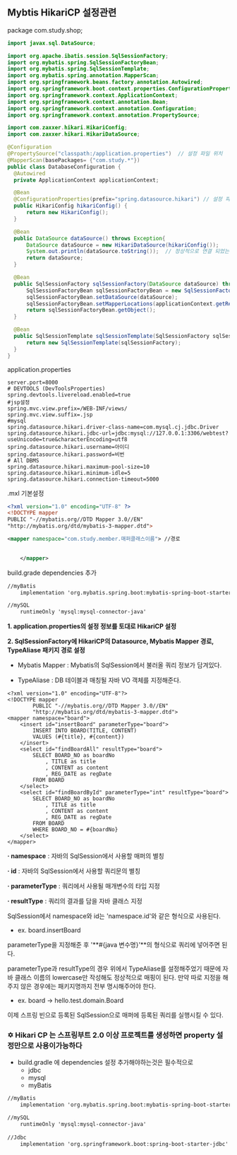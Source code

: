 ## Mybtis HikariCP 설정관련 

package com.study.shop;

```java
import javax.sql.DataSource;

import org.apache.ibatis.session.SqlSessionFactory;
import org.mybatis.spring.SqlSessionFactoryBean;
import org.mybatis.spring.SqlSessionTemplate;
import org.mybatis.spring.annotation.MapperScan;
import org.springframework.beans.factory.annotation.Autowired;
import org.springframework.boot.context.properties.ConfigurationProperties;
import org.springframework.context.ApplicationContext;
import org.springframework.context.annotation.Bean;
import org.springframework.context.annotation.Configuration;
import org.springframework.context.annotation.PropertySource;

import com.zaxxer.hikari.HikariConfig;
import com.zaxxer.hikari.HikariDataSource;

@Configuration
@PropertySource("classpath:/application.properties")  // 설정 파일 위치
@MapperScan(basePackages= {"com.study.*"})
public class DatabaseConfiguration {
  @Autowired
  private ApplicationContext applicationContext;

  @Bean
  @ConfigurationProperties(prefix="spring.datasource.hikari") // 설정 파일의 접두사 선언 
  public HikariConfig hikariConfig() {
      return new HikariConfig();
  }

  @Bean
  public DataSource dataSource() throws Exception{
      DataSource dataSource = new HikariDataSource(hikariConfig());
      System.out.println(dataSource.toString());  // 정상적으로 연결 되었는지 해시코드로 확인
      return dataSource;
  }

  @Bean
  public SqlSessionFactory sqlSessionFactory(DataSource dataSource) throws Exception{
      SqlSessionFactoryBean sqlSessionFactoryBean = new SqlSessionFactoryBean();
      sqlSessionFactoryBean.setDataSource(dataSource);
      sqlSessionFactoryBean.setMapperLocations(applicationContext.getResources("classpath:/mybatis/**/*.xml"));   
      return sqlSessionFactoryBean.getObject();
  }

  @Bean
  public SqlSessionTemplate sqlSessionTemplate(SqlSessionFactory sqlSessionFactory){
      return new SqlSessionTemplate(sqlSessionFactory);
  }
}
```



application.properties

```properties
server.port=8000
# DEVTOOLS (DevToolsProperties)
spring.devtools.livereload.enabled=true
#jsp설정
spring.mvc.view.prefix=/WEB-INF/views/
spring.mvc.view.suffix=.jsp
#mysql
spring.datasource.hikari.driver-class-name=com.mysql.cj.jdbc.Driver
spring.datasource.hikari.jdbc-url=jdbc:mysql://127.0.0.1:3306/webtest?useUnicode=true&characterEncoding=utf8
spring.datasource.hikari.username=아이디
spring.datasource.hikari.password=비번
# All DBMS
spring.datasource.hikari.maximum-pool-size=10
spring.datasource.hikari.minimum-idle=5
spring.datasource.hikari.connection-timeout=5000
```





.mxl 기본설정



```xml
<?xml version="1.0" encoding="UTF-8" ?> 
<!DOCTYPE mapper
PUBLIC "-//mybatis.org//DTD Mapper 3.0//EN"
"http://mybatis.org/dtd/mybatis-3-mapper.dtd">

<mapper namespace="com.study.member.매퍼클래스이름"> //경로 
    

    </mapper>
```



build.grade dependencies 추가

```xml
//myBatis
	implementation 'org.mybatis.spring.boot:mybatis-spring-boot-starter:2.2.2'

//mySQL
	runtimeOnly 'mysql:mysql-connector-java'
```



**1. application.properties의 설정 정보를 토대로 HikariCP 설정**

**2. SqlSessionFactory에 HikariCP의 Datasource, Mybatis Mapper 경로, TypeAliase 패키지 경로 설정**

* Mybatis Mapper : Mybatis의 SqlSession에서 불러올 쿼리 정보가 담겨있다.

* TypeAliase : DB 테이블과 매칭될 자바 VO 객체를 지정해준다.



```
<?xml version="1.0" encoding="UTF-8"?>
<!DOCTYPE mapper
        PUBLIC "-//mybatis.org//DTD Mapper 3.0//EN"
        "http://mybatis.org/dtd/mybatis-3-mapper.dtd">
<mapper namespace="board">
    <insert id="insertBoard" parameterType="board">
        INSERT INTO BOARD(TITLE, CONTENT)
        VALUES (#{title}, #{content})
    </insert>
    <select id="findBoardAll" resultType="board">
        SELECT BOARD_NO as boardNo
            , TITLE as title
            , CONTENT as content
            , REG_DATE as regDate
        FROM BOARD
    </select>
    <select id="findBoardById" parameterType="int" resultType="board">
        SELECT BOARD_NO as boardNo
            , TITLE as title
            , CONTENT as content
            , REG_DATE as regDate
        FROM BOARD
        WHERE BOARD_NO = #{boardNo}
    </select>
</mapper>
```

**· namespace** : 자바의 SqlSession에서 사용할 매퍼의 별칭

**· id** : 자바의 SqlSession에서 사용할 쿼리문의 별칭

**· parameterType** : 쿼리에서 사용될 매개변수의 타입 지정

**· resultType** : 쿼리의 결과를 담을 자바 클래스 지정

 

 SqlSession에서 namespace와 id는 'namespace.id'와 같은 형식으로 사용된다.

* ex. board.insertBoard

 

 parameterType을 지정해준 후 '**#{java 변수명}'**의 형식으로 쿼리에 넣어주면 된다. 

 

 parameterType과 resultType의 경우 위에서 TypeAliase를 설정해주었기 때문에 자바 클래스 이름의 lowercase만 작성해도 정상적으로 매핑이 된다. 만약 따로 지정을 해주지 않은 경우에는 패키지명까지 전부 명시해주어야 한다. 

* ex. board -> hello.test.domain.Board

 

이제 스프링 빈으로 등록된 SqlSession으로 매퍼에 등록된 쿼리를 실행시킬 수 있다.



### :star_of_david: Hikari CP 는 스프링부트 2.0 이상 프로젝트를 생성하면 property 설정만으로 사용이가능하다

* build.gradle 에 dependencies 설정 추가해야하는것은 필수적으로
  * jdbc
  * mysql
  * myBatis

```xml
//myBatis
	implementation 'org.mybatis.spring.boot:mybatis-spring-boot-starter:2.2.2'

//mySQL
	runtimeOnly 'mysql:mysql-connector-java'
	
//Jdbc
	implementation 'org.springframework.boot:spring-boot-starter-jdbc'
```

